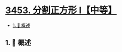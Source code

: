 # [3453. 分割正方形 I【中等】](https://github.com/Tdahuyou/TNotes.leetcode/tree/main/notes/3453.%20%E5%88%86%E5%89%B2%E6%AD%A3%E6%96%B9%E5%BD%A2%20I%E3%80%90%E4%B8%AD%E7%AD%89%E3%80%91)

<!-- region:toc -->

- [1. 📝 概述](#1--概述)

<!-- endregion:toc -->

## 1. 📝 概述
